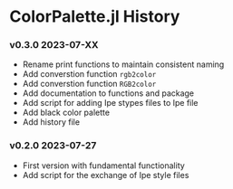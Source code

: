 # ColorPalette.jl History

### v0.3.0 2023-07-XX

- Rename print functions to maintain consistent naming
- Add converstion function `rgb2color`
- Add converstion function `RGB2color`
- Add documentation to functions and package
- Add script for adding Ipe stypes files to Ipe file
- Add black color palette
- Add history file

### v0.2.0 2023-07-27

- First version with fundamental functionality
- Add script for the exchange of Ipe style files
